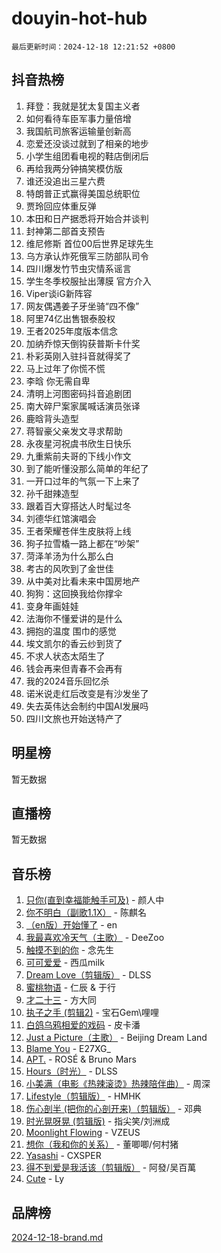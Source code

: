 # douyin-hot-hub

`最后更新时间：2024-12-18 12:21:52 +0800`

## 抖音热榜

1. 拜登：我就是犹太复国主义者
1. 如何看待车臣军事力量倍增
1. 我国航司旅客运输量创新高
1. 恋爱还没谈过就到了相亲的地步
1. 小学生组团看电视的鞋店倒闭后
1. 再给我两分钟搞笑模仿版
1. 谁还没追出三星六费
1. 特朗普正式赢得美国总统职位
1. 贾玲回应体重反弹
1. 本田和日产据悉将开始合并谈判
1. 封神第二部首支预告
1. 维尼修斯 首位00后世界足球先生
1. 乌方承认炸死俄军三防部队司令
1. 四川爆发竹节虫灾情系谣言
1. 学生冬季校服扯出薄膜 官方介入
1. Viper谈iG新阵容
1. 网友偶遇姜子牙坐骑“四不像”
1. 阿里74亿出售银泰股权
1. 王者2025年度版本信念
1. 加纳乔惊天倒钩获普斯卡什奖
1. 朴彩英刚入驻抖音就得奖了
1. 马上过年了你慌不慌
1. 李晗 你无需自卑
1. 清明上河图密码抖音追剧团
1. 南大碎尸案家属喊话演员张译
1. 鹿晗背头造型
1. 蒋智豪父亲发文寻求帮助
1. 永夜星河祝虞书欣生日快乐
1. 九重紫前夫哥的下线小作文
1. 到了能听懂没那么简单的年纪了
1. 一开口过年的气氛一下上来了
1. 孙千甜辣造型
1. 跟着百大穿搭达人时髦过冬
1. 刘德华红馆演唱会
1. 王者荣耀苍伴生皮肤将上线
1. 狗子拉雪橇一路上都在“吵架”
1. 菏泽羊汤为什么那么白
1. 考古的风吹到了金世佳
1. 从中美对比看未来中国房地产
1. 狗狗：这回换我给你撑伞
1. 变身年画娃娃
1. 法海你不懂爱讲的是什么
1. 拥抱的温度 围巾的感觉
1. 埃文凯尔的香云纱到货了
1. 不求人状态太陌生了
1. 钱会再来但青春不会再有
1. 我的2024音乐回忆杀
1. 诺米说走红后改变是有沙发坐了
1. 失去英伟达会制约中国AI发展吗
1. 四川文旅也开始送特产了

## 明星榜

暂无数据

## 直播榜

暂无数据

## 音乐榜

1. [只你(直到幸福能触手可及)](https://sf5-hl-cdn-tos.douyinstatic.com/obj/tos-cn-ve-2774/o0lBkRDzFTeaVSUz3ZZSCBVtZ5DIMQGfgmEAuE) - 颜人中
1. [你不明白（副歌1.1X）](https://sf5-hl-cdn-tos.douyinstatic.com/obj/tos-cn-ve-2774/o4LBQK7fIoonFBCeIzPNZvHDgEDtQ2ErnrKvM1) - 陈麒名
1. [（en版）开始懂了](https://sf5-hl-cdn-tos.douyinstatic.com/obj/tos-cn-ve-2774/ow9G4MKH32zBIDHGvNiTAimWsAJB5QxhCIfIME) - en
1. [我最喜欢冷天气（主歌）](https://sf5-hl-cdn-tos.douyinstatic.com/obj/tos-cn-ve-2774/ogd10efzCApmGsmwZRmIKrEMfCZLg7MycZu3ew) - DeeZoo
1. [触摸不到的你](https://sf5-hl-cdn-tos.douyinstatic.com/obj/tos-cn-ve-2774/oUBR0G6KDYpIwoshClFdQfZDNBfTnrBQE7gXtN) - 念先生
1. [可可爱爱](https://sf5-hl-cdn-tos.douyinstatic.com/obj/tos-cn-ve-2774/0deb1e75aea643b9927ba26aaafa29dd) - 西瓜milk
1. [Dream Love（剪辑版）](https://sf5-hl-cdn-tos.douyinstatic.com/obj/tos-cn-ve-2774/oUn3DKyIgBFIsCFZmAMM8qSJyMtlgLfoPqyDEe) - DLSS
1. [蜜桃物语](https://sf5-hl-cdn-tos.douyinstatic.com/obj/tos-cn-ve-2774/oIhOSCZtIACtYU4XQkngiW9kCBfVD1Fz9IYeqL) - 仁辰 & 于行
1. [才二十三](https://sf6-cdn-tos.douyinstatic.com/obj/tos-cn-ve-2774/okABdOmMEBYDDBvkgYQ5JfEqFtCZvQxf4aRjDI) - 方大同
1. [执子之手 (剪辑2)](https://sf5-hl-cdn-tos.douyinstatic.com/obj/tos-cn-ve-2774/oUoZLQjCc31XzqsBnBQUNgeKtYPBcgbFDwtfcu) - 宝石Gem\哩哩
1. [白鸽乌鸦相爱的戏码](https://sf5-hl-cdn-tos.douyinstatic.com/obj/tos-cn-ve-2774/oMVVEf6eDAOmFtNtCsEqKpIorBDM8Nkg6TZRqC) - 皮卡潘
1. [Just a Picture（主歌）](https://sf6-cdn-tos.douyinstatic.com/obj/tos-cn-ve-2774/oc0usFBZCDnAGbtQig7oCaDsQfCYjcAEfWYQkF) - Beijing Dream Land
1. [Blame You](https://sf5-hl-cdn-tos.douyinstatic.com/obj/tos-cn-ve-2774/oAceIDVL0BC2DJC0Qwi8AZnQAtBgZBbMMpfdzi) - E27XG_
1. [APT.](https://sf5-hl-cdn-tos.douyinstatic.com/obj/tos-cn-ve-2774/ooHxBnfDQIxBZontIlGfpTy5PBxCgEccFO1OMg) - ROSÉ & Bruno Mars
1. [Hours（时光）](https://sf5-hl-cdn-tos.douyinstatic.com/obj/tos-cn-ve-2774/oES9g0DgeYmDFDVCLNfBZZsnLvGF4utxCEAm1Q) - DLSS
1. [小美满（电影《热辣滚烫》热辣陪伴曲）](https://sf5-hl-cdn-tos.douyinstatic.com/obj/tos-cn-ve-2774/o0GAn2lSgfZIDUgtevCGDQYnFg4CwnrBaxbTZL) - 周深
1. [Lifestyle（剪辑版）](https://sf5-hl-cdn-tos.douyinstatic.com/obj/tos-cn-ve-2774/owfqGgjwG3V5lCLaAIezFMeg3LtuKNBaZKgzPV) - HMHK
1. [伤心剖半 (把你的心剖开来)（剪辑版）](https://sf5-hl-cdn-tos.douyinstatic.com/obj/tos-cn-ve-2774/oE3a4kLafIGYPYIFXlEAefIrO0MvzyEDgbuTmC) - 邓典
1. [时光晃呀晃 (剪辑版)](https://sf5-hl-cdn-tos.douyinstatic.com/obj/tos-cn-ve-2774/o8ACeQem3gwI1x3GIYGAfKG0LJebKFRJDwRwyW) - 指尖笑/刘洲成
1. [Moonlight Flowing](https://sf5-hl-cdn-tos.douyinstatic.com/obj/tos-cn-ve-2774/oopZsCtRnQgOhEYmv9FfBBgwmeaQmWQQZED9tN) - VZEUS
1. [想你（我和你的关系）](https://sf5-hl-cdn-tos.douyinstatic.com/obj/tos-cn-ve-2774/o8QxhcOBDYYX0zqKCjFVQXZ3RBffnRBQEogitG) - 董唧唧/何村猪
1. [Yasashi](https://sf5-hl-cdn-tos.douyinstatic.com/obj/tos-cn-ve-2774/oEIqAlutRBGQZgZf2VMCuFEBmaD2bgJG6fCQaQ) - CXSPER
1. [得不到爱是我活该（剪辑版）](https://sf5-hl-cdn-tos.douyinstatic.com/obj/tos-cn-ve-2774/os0cIhiBc3fAa9kPjzM5WTrMggiK3sBnZDAwpQ) - 阿發/吴百萬
1. [Cute](https://sf5-hl-cdn-tos.douyinstatic.com/obj/tos-cn-ve-2774/o4IbIzHWKAAB4wsS5qMBRiiAlEBGTpQRNfFvuo) - Ly

## 品牌榜

[2024-12-18-brand.md](2024-12-18-brand.md)
